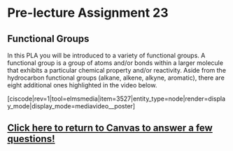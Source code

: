 <div style="float:right;margin:auto"><ebook-button title="Functional Groups" link="https://genchem.science.psu.edu/10-3-functional-groups"></ebook-button></div>


# Pre-lecture Assignment 23

## Functional Groups

In this PLA you will be introduced to a variety of functional groups. A functional group is a group of atoms and/or bonds within a larger molecule that exhibits a particular chemical property and/or reactivity.  Aside from the hydrocarbon functional groups (alkane, alkene, alkyne, aromatic), there are eight additional ones highlighted in the video below.

[ciscode|rev=1|tool=elmsmedia|item=3527|entity_type=node|render=display_mode|display_mode=mediavideo__poster]

## [Click here to return to Canvas to answer a few questions!](https://psu.instructure.com/courses/1881362/quizzes/3328117)
